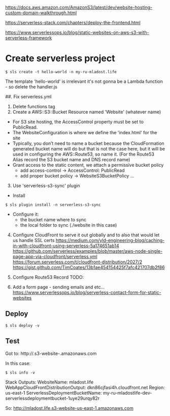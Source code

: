 https://docs.aws.amazon.com/AmazonS3/latest/dev/website-hosting-custom-domain-walkthrough.html


https://serverless-stack.com/chapters/deploy-the-frontend.html


https://www.serverlessops.io/blog/static-websites-on-aws-s3-with-serverless-framework


# Create serverless project
```
$ sls create -t hello-world -n my-ru-mladost.life
```
The template 'hello-world' is irrelevant it's not gonna be a Lambda function - so delete the handler.js


##. Fix serverless.yml
1. Delete functions tag
2. Create a AWS::S3::Bucket Resource named 'Website' (whatever name)
  - For S3 site hosting, the AccessControl property must be set to PublicRead.
  - The WebsiteConfiguration is where we define the 'index.html' for the site
  - Typically, you don’t need to name a bucket because the CloudFormation
   generated bucket name will do but that is not the case here,
   but it will be used in configuring the AWS::Route53, so name it.
   (For the Route53 Alias record the S3 bucket name and DNS record name)
  - Grant access to the static content, we attach a permissive bucket policy
    - add access-control -> AccessControl: PublicRead
    - add proper bucket policy -> WebsiteS3BucketPolicy ...

3. Use 'serverless-s3-sync' plugin
  - Install
```
$ sls plugin install -n serverless-s3-sync
```
  - Configure it:
    - the bucket name where to sync
    - the local folder to sync (./website in this case)

4. Configure CloudFront to serve it out globally and to also that would let us handle SSL certs
https://medium.com/yld-engineering-blog/caching-in-with-cloudfront-using-serverless-5a174651ab14
https://github.com/serverless/examples/blob/master/aws-node-single-page-app-via-cloudfront/serverless.yml
https://forum.serverless.com/t/cloudfront-distribution/2027/2
https://gist.github.com/TimCoates/13b1ae454154425f7afc421707db2f86


5. Configure Route53 Record
TODO:

6. Add a form page - sending emails and etc...
  https://www.serverlessops.io/blog/serverless-contact-form-for-static-websites

## Deploy
```
$ sls deploy -v
```

## Test
Got to: http://<bucket-name>.s3-website-<AWS-region>.amazonaws.com

In this case:
```
$ sls info -v
```
Stack Outputs:
WebsiteName: mladost.life
WebAppCloudFrontDistributionOutput: dkn86cjfasi4h.cloudfront.net
Region: us-east-1
ServerlessDeploymentBucketName: my-ru-mladostlife-dev-serverlessdeploymentbucket-1uye29urqy82r

So: http://mladost.life.s3-website-us-east-1.amazonaws.com

